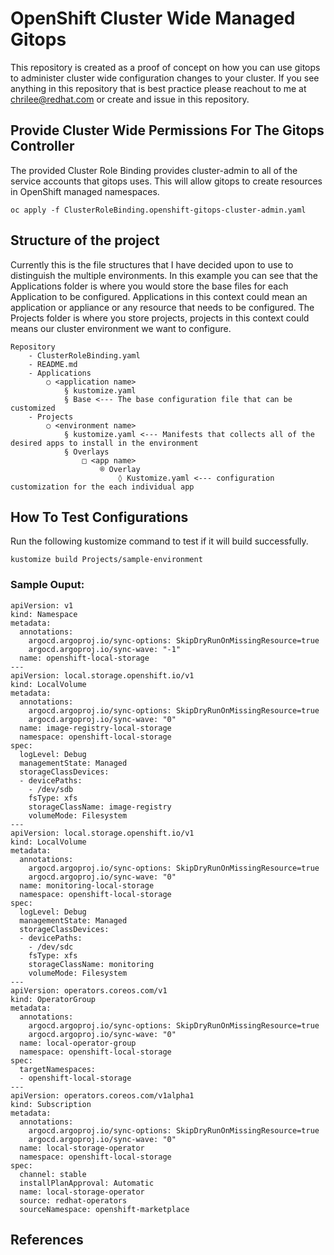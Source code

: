 # OpenShift Cluster Wide Managed Gitops
This repository is created as a proof of concept on how you can use gitops to administer cluster wide configuration changes to your cluster. If you see anything in this repository that is best practice please reachout to me at chrilee@redhat.com or create and issue in this repository.

## Provide Cluster Wide Permissions For The Gitops Controller
The provided Cluster Role Binding provides cluster-admin to all of the service accounts that gitops uses. This will allow gitops to create resources in OpenShift managed namespaces. 
```
oc apply -f ClusterRoleBinding.openshift-gitops-cluster-admin.yaml
```

## Structure of the project
Currently this is the file structures that I have decided upon to use to distinguish the multiple environments. In this example you can see that the Applications folder is where you would store the base files for each Application to be configured. Applications in this context could mean an application or appliance or any resource that needs to be configured. The Projects folder is where you store projects, projects in this context could means our cluster environment we want to configure.
```
Repository
	- ClusterRoleBinding.yaml
	- README.md
	- Applications
		○ <application name>
			§ kustomize.yaml
			§ Base <--- The base configuration file that can be customized
	- Projects
		○ <environment name>
			§ kustomize.yaml <--- Manifests that collects all of the desired apps to install in the environment
			§ Overlays
				□ <app name>
					® Overlay
						◊ Kustomize.yaml <--- configuration customization for the each individual app
```

## How To Test Configurations
Run the following kustomize command to test if it will build successfully.
```
kustomize build Projects/sample-environment
```

### Sample Ouput:
```
apiVersion: v1
kind: Namespace
metadata:
  annotations:
    argocd.argoproj.io/sync-options: SkipDryRunOnMissingResource=true
    argocd.argoproj.io/sync-wave: "-1"
  name: openshift-local-storage
---
apiVersion: local.storage.openshift.io/v1
kind: LocalVolume
metadata:
  annotations:
    argocd.argoproj.io/sync-options: SkipDryRunOnMissingResource=true
    argocd.argoproj.io/sync-wave: "0"
  name: image-registry-local-storage
  namespace: openshift-local-storage
spec:
  logLevel: Debug
  managementState: Managed
  storageClassDevices:
  - devicePaths:
    - /dev/sdb
    fsType: xfs
    storageClassName: image-registry
    volumeMode: Filesystem
---
apiVersion: local.storage.openshift.io/v1
kind: LocalVolume
metadata:
  annotations:
    argocd.argoproj.io/sync-options: SkipDryRunOnMissingResource=true
    argocd.argoproj.io/sync-wave: "0"
  name: monitoring-local-storage
  namespace: openshift-local-storage
spec:
  logLevel: Debug
  managementState: Managed
  storageClassDevices:
  - devicePaths:
    - /dev/sdc
    fsType: xfs
    storageClassName: monitoring
    volumeMode: Filesystem
---
apiVersion: operators.coreos.com/v1
kind: OperatorGroup
metadata:
  annotations:
    argocd.argoproj.io/sync-options: SkipDryRunOnMissingResource=true
    argocd.argoproj.io/sync-wave: "0"
  name: local-operator-group
  namespace: openshift-local-storage
spec:
  targetNamespaces:
  - openshift-local-storage
---
apiVersion: operators.coreos.com/v1alpha1
kind: Subscription
metadata:
  annotations:
    argocd.argoproj.io/sync-options: SkipDryRunOnMissingResource=true
    argocd.argoproj.io/sync-wave: "0"
  name: local-storage-operator
  namespace: openshift-local-storage
spec:
  channel: stable
  installPlanApproval: Automatic
  name: local-storage-operator
  source: redhat-operators
  sourceNamespace: openshift-marketplace
```

## References

